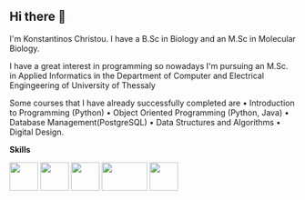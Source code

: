 ## Hi there 👋
I'm Konstantinos Christou. I have a B.Sc in Biology and an M.Sc in Molecular Biology.

I have a great interest in programming so nowadays I'm pursuing an M.Sc. in Applied Informatics in the Department of Computer and Electrical Engingeering of University of Thessaly

Some courses that I have already successfully completed are 
• Introduction to Programming (Python) 
• Object Oriented Programming (Python, Java) 
• Database Management(PostgreSQL) 
• Data Structures and Algorithms 
• Digital Design.

**Skills**

<img src="https://www.svgrepo.com/show/376344/python.svg" width="50" height="50"></img>
<img src="https://www.svgrepo.com/show/184143/java.svg" width="50" height="50"></img>
<img src="https://static-00.iconduck.com/assets.00/postgresql-icon-497x512-at6qw0yb.png" width="50" height="50"></img>
<img src="https://1000logos.net/wp-content/uploads/2020/09/CSS-Logo.png" width="80" height="50"></img>
<img src="https://static-00.iconduck.com/assets.00/html-5-icon-224x256-1b5ud2sy.png" width="50" height="50"></img>

<!--
**kchristou1984/kchristou1984** is a ✨ _special_ ✨ repository because its `README.md` (this file) appears on your GitHub profile.

Here are some ideas to get you started:

- 🔭 I’m currently working on ...
- 🌱 I’m currently learning ...
- 👯 I’m looking to collaborate on ...
- 🤔 I’m looking for help with ...
- 💬 Ask me about ...
- 📫 How to reach me: ...
- 😄 Pronouns: ...
- ⚡ Fun fact: ...
-->
